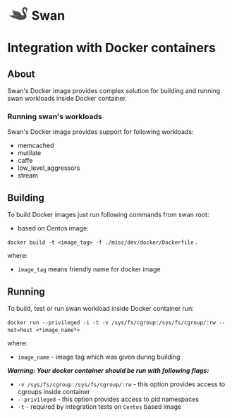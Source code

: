 <!--
 Copyright (c) 2017 Intel Corporation

 Licensed under the Apache License, Version 2.0 (the "License");
 you may not use this file except in compliance with the License.
 You may obtain a copy of the License at

      http://www.apache.org/licenses/LICENSE-2.0

 Unless required by applicable law or agreed to in writing, software
 distributed under the License is distributed on an "AS IS" BASIS,
 WITHOUT WARRANTIES OR CONDITIONS OF ANY KIND, either express or implied.
 See the License for the specific language governing permissions and
 limitations under the License.
-->

# ![Swan logo](swan-logo-48.png) Swan 

# Integration with Docker containers

## About

Swan's Docker image provides complex solution for building and running swan workloads inside Docker container.

### Running swan's workloads

Swan's Docker image provides support for following workloads:

- memcached
- mutilate
- caffe
- low_level_aggressors
- stream

## Building

To build Docker images just run following commands from swan root:

- based on Centos image:

`docker build -t <image_tag> -f ./misc/dev/docker/Dockerfile` .

where:
- `image_tag` means friendly name for docker image

## Running

To build, test or run swan workload inside Docker container run:

`docker run --privileged -i -t -v /sys/fs/cgroup:/sys/fs/cgroup/:rw --net=host <*image_name*>`

where:

- `image_name` - image tag which was given during building

***Warning: Your docker container should be run with following flags:***

- `-v /sys/fs/cgroup:/sys/fs/cgroup/:rw` - this option provides access to cgroups inside container
- `--privileged` - this option provides access to pid namespaces
- `-t` - required by integration tests on `Centos` based image
